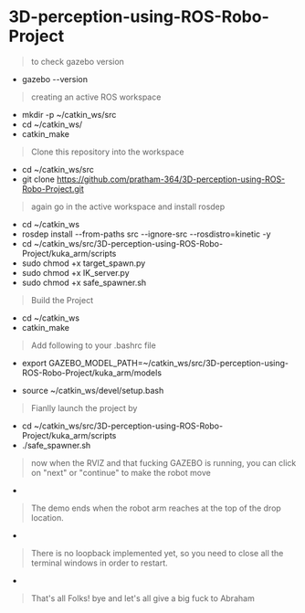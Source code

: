 # 3D-perception-using-ROS-Robo-Project
> to check gazebo version
* gazebo --version
> creating an active ROS workspace
* mkdir -p ~/catkin_ws/src
* cd ~/catkin_ws/
* catkin_make
> Clone this repository into the workspace
* cd ~/catkin_ws/src
* git clone https://github.com/pratham-364/3D-perception-using-ROS-Robo-Project.git
> again go in the active workspace and install rosdep
* cd ~/catkin_ws
* rosdep install --from-paths src --ignore-src --rosdistro=kinetic -y
* cd ~/catkin_ws/src/3D-perception-using-ROS-Robo-Project/kuka_arm/scripts
* sudo chmod +x target_spawn.py
* sudo chmod +x IK_server.py
* sudo chmod +x safe_spawner.sh
> Build the Project
* cd ~/catkin_ws
* catkin_make
> Add following to your .bashrc file
* export GAZEBO_MODEL_PATH=~/catkin_ws/src/3D-perception-using-ROS-Robo-Project/kuka_arm/models

* source ~/catkin_ws/devel/setup.bash
> Fianlly launch the project by
* cd ~/catkin_ws/src/3D-perception-using-ROS-Robo-Project/kuka_arm/scripts
* ./safe_spawner.sh
> now when the RVIZ and that fucking GAZEBO is running, you can click on "next" or "continue" to make the robot move
* 
> The demo ends when the robot arm reaches at the top of the drop location.
*
> There is no loopback implemented yet, so you need to close all the terminal windows in order to restart.
*
> That's all Folks!
> bye and let's all give a big fuck to Abraham
